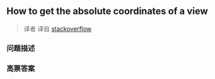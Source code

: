 ## How to get the absolute coordinates of a view

> 译者 译自 [stackoverflow](http://stackoverflow.com/questions/2224844/how-to-get-the-absolute-coordinates-of-a-view) 

### 问题描述 

### 高票答案 

